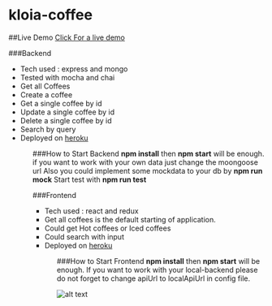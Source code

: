 # kloia-coffee

##Live Demo
<a href="https://kloia-coffee-client.herokuapp.com/" target="_blank">Click For a live demo</a>


###Backend
<ul>
<li>Tech used : express and mongo</li>
<li>Tested with mocha and chai</li>
<li>Get all Coffees </li>
<li>Create a coffee </li>
<li>Get a single coffee by id </li>
<li>Update a single coffee by id </li>
<li>Delete a single coffee by id </li>
<li>Search by query</li>
<li>Deployed on 
 <a href="https://kloia-coffee-server.herokuapp.com/" target="_blank">heroku</a>
</li>
<ul>

###How to Start Backend
**npm install** then **npm start** will be enough.
if you want to work with your own data just change the moongoose url 
Also you could implement some mockdata to your db by **npm run mock**
Start test with **npm run test**

###Frontend
<ul>
<li>Tech used : react and redux </li>
<li>Get all coffees is the default starting of application.</li>
<li>Could get Hot coffees or Iced coffees </li>
<li>Could search with input</li>
<li>Deployed on 
 <a href="https://kloia-coffee-client.herokuapp.com/" target="_blank">heroku</a>
</li>
<ul>

###How to Start Frontend
**npm install** then **npm start** will be enough.
If you want to work with your local-backend please do not forget to change apiUrl to localApiUrl in config file.

![alt text](https://github.com/halidozkilic/kloia-coffee/blob/master/image.jpg?raw=true)



